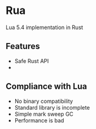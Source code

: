 # Rua 
Lua 5.4 implementation in Rust

## Features
- Safe Rust API
-

## Compliance with Lua
- No binary compatibility
- Standard library is incomplete
- Simple mark sweep GC
- Performance is bad



